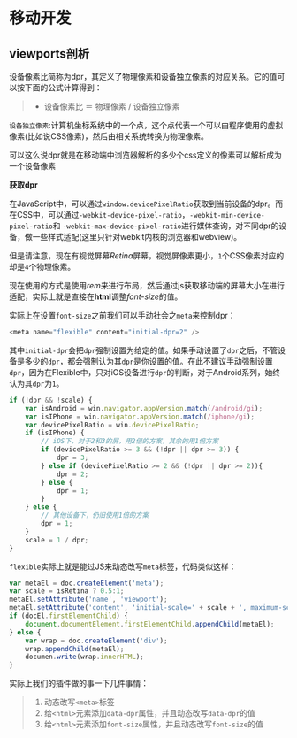 # 移动开发

## viewports剖析

设备像素比简称为dpr，其定义了物理像素和设备独立像素的对应关系。它的值可以按下面的公式计算得到：

> * 设备像素比 ＝ 物理像素 / 设备独立像素

`设备独立像素`:计算机坐标系统中的一个点，这个点代表一个可以由程序使用的虚拟像素(比如说CSS像素)，然后由相关系统转换为物理像素。

可以这么说dpr就是在移动端中浏览器解析的多少个css定义的像素可以解析成为一个设备像素

**获取dpr** 

在JavaScript中，可以通过`window.devicePixelRatio`获取到当前设备的dpr。而在CSS中，可以通过`-webkit-device-pixel-ratio`，`-webkit-min-device-pixel-ratio`和 `-webkit-max-device-pixel-ratio`进行媒体查询，对不同dpr的设备，做一些样式适配(这里只针对webkit内核的浏览器和webview)。

但是请注意，现在有视觉屏幕*Retina*屏幕，视觉屏像素更小，`1`个CSS像素对应的却是`4`个物理像素。

现在使用的方式是使用*rem*来进行布局，然后通过js获取移动端的屏幕大小在进行适配，实际上就是直接在**html**调整*font-size*的值。

实际上在设置`font-size`之前我们可以手动社会之`meta`来控制dpr：

``` javascript
<meta name="flexible" content="initial-dpr=2" />
```

其中`initial-dpr`会把`dpr`强制设置为给定的值。如果手动设置了`dpr`之后，不管设备是多少的`dpr`，都会强制认为其`dpr`是你设置的值。在此不建议手动强制设置`dpr`，因为在Flexible中，只对iOS设备进行`dpr`的判断，对于Android系列，始终认为其`dpr`为`1`。

```javascript
if (!dpr && !scale) {
    var isAndroid = win.navigator.appVersion.match(/android/gi);
    var isIPhone = win.navigator.appVersion.match(/iphone/gi);
    var devicePixelRatio = win.devicePixelRatio;
    if (isIPhone) {
        // iOS下，对于2和3的屏，用2倍的方案，其余的用1倍方案
        if (devicePixelRatio >= 3 && (!dpr || dpr >= 3)) {                
            dpr = 3;
        } else if (devicePixelRatio >= 2 && (!dpr || dpr >= 2)){
            dpr = 2;
        } else {
            dpr = 1;
        }
    } else {
        // 其他设备下，仍旧使用1倍的方案
        dpr = 1;
    }
    scale = 1 / dpr;
}
```

`flexible`实际上就是能过JS来动态改写`meta`标签，代码类似这样：

```javascript
var metaEl = doc.createElement('meta');
var scale = isRetina ? 0.5:1;
metaEl.setAttribute('name', 'viewport');
metaEl.setAttribute('content', 'initial-scale=' + scale + ', maximum-scale=' + scale + ', minimum-scale=' + scale + ', user-scalable=no');
if (docEl.firstElementChild) {
    document.documentElement.firstElementChild.appendChild(metaEl);
} else {
    var wrap = doc.createElement('div');
    wrap.appendChild(metaEl);
    documen.write(wrap.innerHTML);
}
```

实际上我们的插件做的事一下几件事情：

> 1. 动态改写`<meta>`标签
> 2. 给`<html>`元素添加`data-dpr`属性，并且动态改写`data-dpr`的值
> 3. 给`<html>`元素添加`font-size`属性，并且动态改写`font-size`的值























